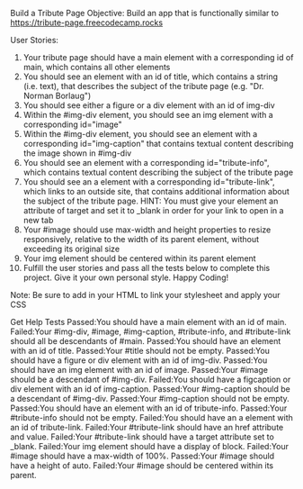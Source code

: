 Build a Tribute Page
Objective: Build an app that is functionally similar to https://tribute-page.freecodecamp.rocks

User Stories:

1. Your tribute page should have a main element with a corresponding id of main, which contains all other elements
2. You should see an element with an id of title, which contains a string (i.e. text), that describes the subject of the tribute page (e.g. "Dr. Norman Borlaug")
3. You should see either a figure or a div element with an id of img-div
4. Within the #img-div element, you should see an img element with a corresponding id="image"
5. Within the #img-div element, you should see an element with a corresponding id="img-caption" that contains textual content describing the image shown in #img-div
6. You should see an element with a corresponding id="tribute-info", which contains textual content describing the subject of the tribute page
7. You should see an a element with a corresponding id="tribute-link", which links to an outside site, that contains additional information about the subject of the tribute page. HINT: You must give your element an attribute of target and set it to _blank in order for your link to open in a new tab
8. Your #image should use max-width and height properties to resize responsively, relative to the width of its parent element, without exceeding its original size
9. Your img element should be centered within its parent element
10. Fulfill the user stories and pass all the tests below to complete this project. Give it your own personal style. Happy Coding!

Note: Be sure to add <link rel="stylesheet" href="styles.css"> in your HTML to link your stylesheet and apply your CSS

Get Help
Tests
Passed:You should have a main element with an id of main.
Failed:Your #img-div, #image, #img-caption, #tribute-info, and #tribute-link should all be descendants of #main.
Passed:You should have an element with an id of title.
Passed:Your #title should not be empty.
Passed:You should have a figure or div element with an id of img-div.
Passed:You should have an img element with an id of image.
Passed:Your #image should be a descendant of #img-div.
Failed:You should have a figcaption or div element with an id of img-caption.
Passed:Your #img-caption should be a descendant of #img-div.
Passed:Your #img-caption should not be empty.
Passed:You should have an element with an id of tribute-info.
Passed:Your #tribute-info should not be empty.
Failed:You should have an a element with an id of tribute-link.
Failed:Your #tribute-link should have an href attribute and value.
Failed:Your #tribute-link should have a target attribute set to _blank.
Failed:Your img element should have a display of block.
Failed:Your #image should have a max-width of 100%.
Passed:Your #image should have a height of auto.
Failed:Your #image should be centered within its parent.
